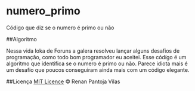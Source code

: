 # numero_primo
Código que diz se o numero é primo ou não

##Algoritmo

Nessa vida loka de Foruns a galera resolveu lançar alguns desafios de programação, 
como todo bom programador eu aceitei. Esse códígo é um algoritmo que
identifica se o numero é primo ou não. Parece idiota mais é um desafio
que poucos conseguiram ainda mais com um código elegante.

##Licença
[MIT Licence](https://github.com/renanpantoja/numero_primo/blob/master/LICENSE) © Renan Pantoja Vilas
